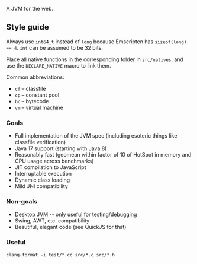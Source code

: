 
A JVM for the web.

## Style guide

Always use `int64_t` instead of `long` because Emscripten has `sizeof(long) == 4`. `int` can be assumed to be 32 bits.

Place all native functions in the corresponding folder in `src/natives`, and use the `DECLARE_NATIVE` macro to link them.

Common abbreviations:

- `cf` – classfile
- `cp` – constant pool
- `bc` – bytecode
- `vm` – virtual machine

### Goals

- Full implementation of the JVM spec (including esoteric things like classfile verification)
- Java 17 support (starting with Java 8)
- Reasonably fast (geomean within factor of 10 of HotSpot in memory and CPU usage across benchmarks)
- JIT compilation to JavaScript
- Interruptable execution
- Dynamic class loading
- Mild JNI compatibility

### Non-goals

- Desktop JVM -- only useful for testing/debugging
- Swing, AWT, etc. compatibility
- Beautiful, elegant code (see QuickJS for that)

### Useful

```
clang-format -i test/*.cc src/*.c src/*.h
```